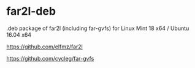 # far2l-deb
.deb package of far2l (including far-gvfs) for Linux Mint 18 x64 / Ubuntu 16.04 x64

https://github.com/elfmz/far2l

https://github.com/cycleg/far-gvfs
